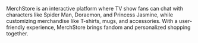 MerchStore is an interactive platform where TV show fans can chat with characters like Spider Man, Doraemon, and Princess Jasmine, while customizing merchandise like T-shirts, mugs, and accessories. With a user-friendly experience, MerchStore brings fandom and personalized shopping together.
